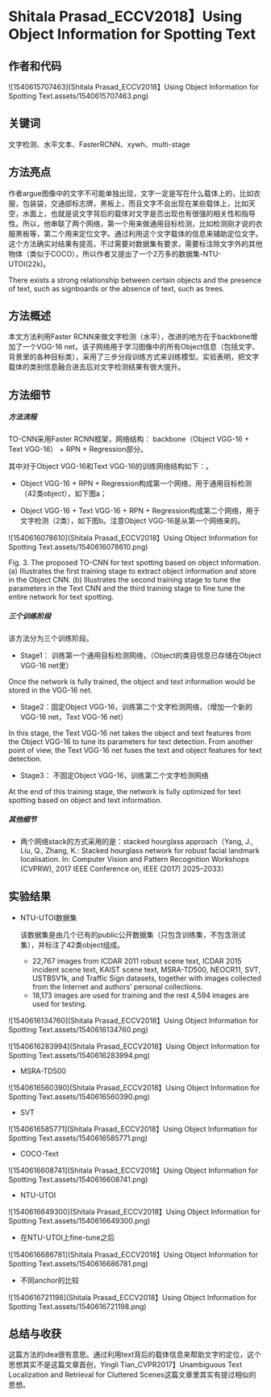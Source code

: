 # Shitala Prasad_ECCV2018】Using Object Information for Spotting Text

## 作者和代码    

![1540615707463](Shitala Prasad_ECCV2018】Using Object Information for Spotting Text.assets/1540615707463.png)

## 关键词

文字检测、水平文本、FasterRCNN、xywh、multi-stage

## 方法亮点

作者argue图像中的文字不可能单独出现，文字一定是写在什么载体上的，比如衣服，包装袋，交通部标志牌，黑板上，而且文字不会出现在某些载体上，比如天空，水面上，也就是说文字背后的载体对文字是否出现也有很强的相关性和指导性。所以，他串联了两个网络，第一个用来做通用目标检测，比如检测刚才说的衣服黑板等，第二个用来定位文字。通过利用这个文字载体的信息来辅助定位文字。这个方法确实对结果有提高，不过需要对数据集有要求，需要标注除文字外的其他物体（类似于COCO），所以作者又提出了一个2万多的数据集-NTU-UTOI(22k)。

There exists a strong relationship between certain objects and the presence of text, such as signboards or the absence of text, such as trees.     

## 方法概述

本文方法利用Faster RCNN来做文字检测（水平），改进的地方在于backbone增加了一个VGG-16 net，该子网络用于学习图像中的所有Object信息（包括文字、背景里的各种目标类），采用了三步分段训练方式来训练模型。实验表明，把文字载体的类别信息融合进去后对文字检测结果有很大提升。

## 方法细节

##### 方法流程

TO-CNN采用Faster RCNN框架，网络结构： backbone（Object VGG-16 + Text VGG-16） + RPN + Regression部分。

其中对于Object VGG-16和Text VGG-16的训练网络结构如下：。

+ Object VGG-16 + RPN + Regression构成第一个网络，用于通用目标检测（42类object），如下图a；

+ Object VGG-16 + Text VGG-16 + RPN + Regression构成第二个网络，用于文字检测（2类），如下图b。注意Object VGG-16是从第一个网络来的。

  

![1540616078610](Shitala Prasad_ECCV2018】Using Object Information for Spotting Text.assets/1540616078610.png)

Fig. 3. The proposed TO-CNN for text spotting based on object information. (a) Illustrates the first training stage to extract object information and store in the Object CNN. (b) Illustrates the second training stage to tune the parameters in the Text CNN and the third training stage to fine tune the entire network for text spotting.

##### 三个训练阶段

该方法分为三个训练阶段。

- Stage1： 训练第一个通用目标检测网络，（Object的类目信息已存储在Object VGG-16 net里）

Once the network is fully trained, the object and text information would be stored in the VGG-16 net.     

- Stage2：固定Object VGG-16，训练第二个文字检测网络，（增加一个新的VGG-16 net，Text VGG-16 net）

In this stage, the Text VGG-16 net takes the object and text features from the Object VGG-16 to tune its parameters for text detection. From another point of view, the Text VGG-16 net fuses the text and object features for text detection.     

- Stage3： 不固定Object VGG-16，训练第二个文字检测网络

At the end of this training stage, the network is fully optimized for text spotting based on object and text information.    

##### 其他细节

+ 两个网络stack的方式采用的是：stacked hourglass approach（Yang, J., Liu, Q., Zhang, K.: Stacked hourglass network for robust facial landmark localisation. In: Computer Vision and Pattern Recognition Workshops (CVPRW), 2017 IEEE Conference on, IEEE (2017) 2025–2033）

## 实验结果

- NTU-UTOI数据集

  该数据集是由几个已有的public公开数据集（只包含训练集，不包含测试集），并标注了42类object组成。

  + 22,767 images from ICDAR 2011 robust scene text, ICDAR 2015 incident scene text, KAIST scene text, MSRA-TD500, NEOCR11, SVT, USTBSV1k, and Traffic Sign datasets, together with images collected from the Internet and authors’ personal collections. 
  + 18,173 images are used for training and the rest 4,594 images are used for testing.    

![1540616134760](Shitala Prasad_ECCV2018】Using Object Information for Spotting Text.assets/1540616134760.png)

![1540616283994](Shitala Prasad_ECCV2018】Using Object Information for Spotting Text.assets/1540616283994.png)

- MSRA-TD500

![1540616560390](Shitala Prasad_ECCV2018】Using Object Information for Spotting Text.assets/1540616560390.png)

- SVT

![1540616585771](Shitala Prasad_ECCV2018】Using Object Information for Spotting Text.assets/1540616585771.png)

- COCO-Text

![1540616608741](Shitala Prasad_ECCV2018】Using Object Information for Spotting Text.assets/1540616608741.png)

- NTU-UTOI

![1540616649300](Shitala Prasad_ECCV2018】Using Object Information for Spotting Text.assets/1540616649300.png)

- 在NTU-UTOI上fine-tune之后

![1540616686781](Shitala Prasad_ECCV2018】Using Object Information for Spotting Text.assets/1540616686781.png)

- 不同anchor的比较

![1540616721198](Shitala Prasad_ECCV2018】Using Object Information for Spotting Text.assets/1540616721198.png)

## 总结与收获

这篇方法的idea很有意思。通过利用text背后的载体信息来帮助文字的定位，这个思想其实不是这篇文章首创，Yingli Tian_CVPR2017】Unambiguous Text Localization and Retrieval for Cluttered Scenes这篇文章里其实有提过相似的思想。







